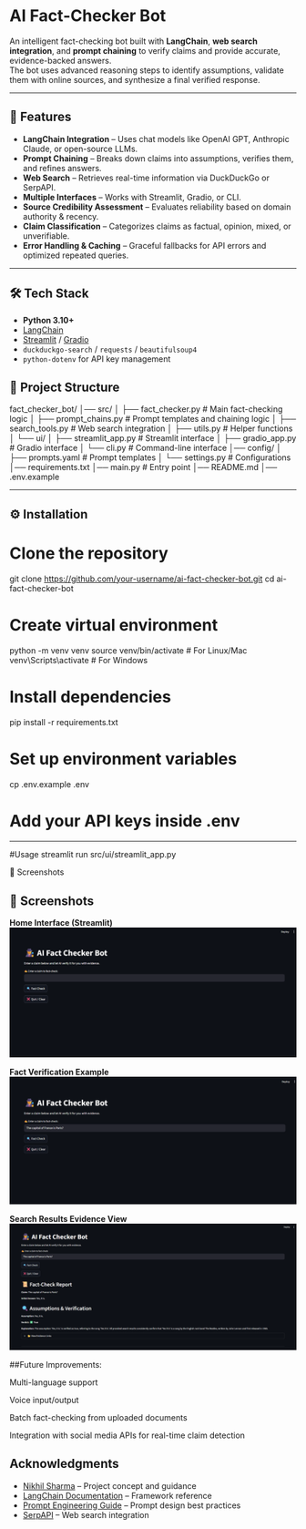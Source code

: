 # AI Fact-Checker Bot

An intelligent fact-checking bot built with **LangChain**, **web search integration**, and **prompt chaining** to verify claims and provide accurate, evidence-backed answers.  
The bot uses advanced reasoning steps to identify assumptions, validate them with online sources, and synthesize a final verified response.

---

## 📌 Features

- **LangChain Integration** – Uses chat models like OpenAI GPT, Anthropic Claude, or open-source LLMs.
- **Prompt Chaining** – Breaks down claims into assumptions, verifies them, and refines answers.
- **Web Search** – Retrieves real-time information via DuckDuckGo or SerpAPI.
- **Multiple Interfaces** – Works with Streamlit, Gradio, or CLI.
- **Source Credibility Assessment** – Evaluates reliability based on domain authority & recency.
- **Claim Classification** – Categorizes claims as factual, opinion, mixed, or unverifiable.
- **Error Handling & Caching** – Graceful fallbacks for API errors and optimized repeated queries.

---

## 🛠️ Tech Stack

- **Python 3.10+**
- [LangChain](https://python.langchain.com/)
- [Streamlit](https://docs.streamlit.io/) / [Gradio](https://gradio.app/docs/)
- `duckduckgo-search` / `requests` / `beautifulsoup4`
- `python-dotenv` for API key management

## 📂 Project Structure
fact_checker_bot/
│── src/
│ ├── fact_checker.py # Main fact-checking logic
│ ├── prompt_chains.py # Prompt templates and chaining logic
│ ├── search_tools.py # Web search integration
│ ├── utils.py # Helper functions
│ └── ui/
│ ├── streamlit_app.py # Streamlit interface
│ ├── gradio_app.py # Gradio interface
│ └── cli.py # Command-line interface
│── config/
│ ├── prompts.yaml # Prompt templates
│ └── settings.py # Configurations
│── requirements.txt
│── main.py # Entry point
│── README.md
│── .env.example


---

## ⚙️ Installation

# Clone the repository
git clone https://github.com/your-username/ai-fact-checker-bot.git
cd ai-fact-checker-bot

# Create virtual environment
python -m venv venv
source venv/bin/activate   # For Linux/Mac
venv\Scripts\activate      # For Windows

# Install dependencies
pip install -r requirements.txt

# Set up environment variables
cp .env.example .env
# Add your API keys inside .env
---
#Usage 
streamlit run src/ui/streamlit_app.py

📸 Screenshots
## 📸 Screenshots

**Home Interface (Streamlit)**  
![Streamlit Home](assets/streamlit_home_placeholder.png)

**Fact Verification Example**  
![Fact Check Example](assets/fact_check_example_placeholder.png)

**Search Results Evidence View**  
![Evidence View](assets/evidence_view_placeholder.png)

##Future Improvements:

Multi-language support

Voice input/output

Batch fact-checking from uploaded documents

Integration with social media APIs for real-time claim detection

##  Acknowledgments

- [Nikhil Sharma](https://www.linkedin.com/in/-nikhil/) – Project concept and guidance  
- [LangChain Documentation](https://python.langchain.com/) – Framework reference  
- [Prompt Engineering Guide](https://www.promptingguide.ai/) – Prompt design best practices  
- [SerpAPI](https://serpapi.com/) – Web search integration




